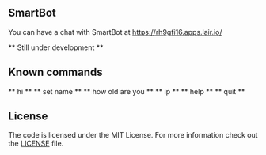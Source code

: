 ## SmartBot

You can have a chat with SmartBot at https://rh9gfi16.apps.lair.io/

** Still under development **

## Known commands

** hi **
** set name **
** how old are you **
** ip **
** help **
** quit **

## License

The code is licensed under the MIT License. For more information check out the [LICENSE](LICENSE) file.
